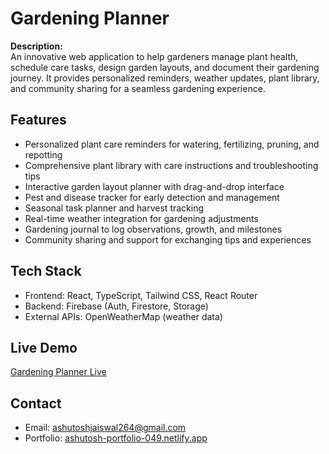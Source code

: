 # Gardening Planner

**Description:**  
An innovative web application to help gardeners manage plant health, schedule care tasks, design garden layouts, and document their gardening journey. It provides personalized reminders, weather updates, plant library, and community sharing for a seamless gardening experience.

## Features
- Personalized plant care reminders for watering, fertilizing, pruning, and repotting
- Comprehensive plant library with care instructions and troubleshooting tips
- Interactive garden layout planner with drag-and-drop interface
- Pest and disease tracker for early detection and management
- Seasonal task planner and harvest tracking
- Real-time weather integration for gardening adjustments
- Gardening journal to log observations, growth, and milestones
- Community sharing and support for exchanging tips and experiences

## Tech Stack
- Frontend: React, TypeScript, Tailwind CSS, React Router
- Backend: Firebase (Auth, Firestore, Storage)
- External APIs: OpenWeatherMap (weather data)

## Live Demo
[Gardening Planner Live](https://resilient-crumble-346567.netlify.app/)

## Contact
- Email: ashutoshjaiswal264@gmail.com
- Portfolio: [ashutosh-portfolio-049.netlify.app](https://ashutosh-portfolio-049.netlify.app/)
